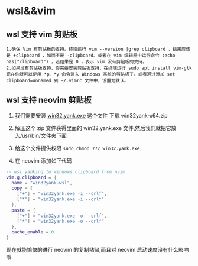 # wsl&&vim

## wsl 支持 vim 剪贴板

```text
1.确保 Vim 有剪贴板的支持。终端运行 vim --version |grep clipboard ，结果应该是 +clipboard ，如而不是 -clipboard。或者在 vim 编辑器中运行命令 :echo has("clipboard") ，若结果是 0 ，表示 vim 没有剪贴板的支持。
2.如果没有剪贴版支持，你需要安装剪贴板支持，在终端运行 sudo apt install vim-gtk
现在你就可以使用 *p、*y 命令进入 Windows 系统的剪贴板了。或者通过添加 set clipboard=unnamed 到 ~/.vimrc 文件中，设置为默认。
```

## wsl 支持 neovim 剪贴板

1. 我们需要安装 [win32.yank.exe](https://github.com/equalsraf/win32yank) 这个文件
   下载 win32yank-x64.zip

2. 解压这个 zip 文件获得里面的 win32.yank.exe 文件,然后我们就把它放入/usr/bin/文件夹下面
3. 给这个文件提供权限 `sudo chmod 777 win32.yank.exe`

4. 在 neovim 添加如下代码

```lua
-- wsl yanking to windows clipboard from nvim
vim.g.clipboard = {
  name = "win32yank-wsl",
  copy = {
    ["+"] = "win32yank.exe -i --crlf",
    ["*"] = "win32yank.exe -i --crlf"
  },
  paste = {
    ["+"] = "win32yank.exe -o --crlf",
    ["*"] = "win32yank.exe -o --crlf"
  },
  cache_enable = 0
}
```

现在就能愉快的进行 neovim 的复制粘贴,而且对 neovim 启动速度没有什么影响哦
